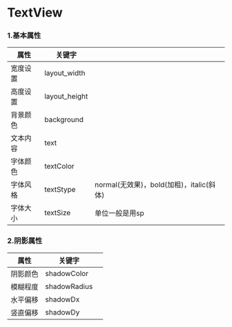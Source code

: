 # TextView

### 1.基本属性

| 属性 | 关键字 | | 
|--| -- | -- |
| 宽度设置 | layout_width | |
| 高度设置 | layout_height | |
| 背景颜色 | background | |
| 文本内容 | text| |
| 字体颜色 | textColor | |
| 字体风格 | textStype|normal(无效果)，bold(加粗)，italic(斜体)|
| 字体大小 | textSize| 单位一般是用sp |

### 2.阴影属性
| 属性|关键字 | | 
| -- | -- | -- |
| 阴影颜色| shadowColor| |
| 模糊程度| shadowRadius| |
| 水平偏移| shadowDx| |
| 竖直偏移| shadowDy| |

